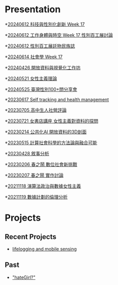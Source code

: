 # Presentation
*[20240612 科技與性別化創新 Week 17]()

*[20240612 工作身體與時空 Week 17 性別百工展討論](https://docs.google.com/presentation/d/e/2PACX-1vQrthmI5CxsaLj6VlGiUqIJn1Z2LK672yZo-qkalClU48Cw91PvRZv5UI1VF-CoRIqKLuyeLygpJKtK/pub?start=false&loop=false&delayms=3000)

*[20240612 性別百工展託物民族誌](https://docs.google.com/presentation/d/e/2PACX-1vTOh79pQMENTOfVa0oKHpULtcqyVFHLhzjGKyHmPfh9RM5394QrUHfNzWAp3PGZi5G0GVgp3GCDqzYc/pub?start=false&loop=false&delayms=3000)

*[20240614 社會學 Week 17]()

*[20240426 開放資料與視覺化工作坊]()

*[20240521 女性主義理論]()

*[20240525 臺灣性別100+問分享會]()

*[20230617 Self tracking and health management]()

*[20230705 高中生人社營評論]()

*[20230721 女書店講座 女性主義對資料的探問]()

*[20230214 公共化AI 開放資料的3D剖面]()

*[20230515 計算社會科學的方法論與融合可能]()

*[20230428 敘事分析]()

*[20230206 春之鬧 數位社會新挑戰]()

*[20230207 春之鬧 實作討論]()


*[20211118 演算法政治與數據女性主義]()

*[20211119 數據計劃的倫理分析]()


# Projects

## Recent Projects
* [lifelogging and mobile sensing]()

## Past
* ["hateGirl?"]()

